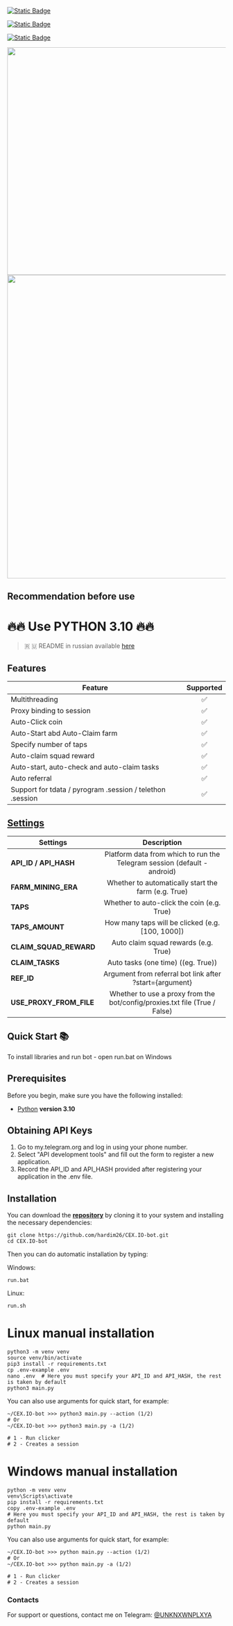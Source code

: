 [![Static Badge](https://img.shields.io/badge/Telegram-Channel-Link?style=for-the-badge&logo=Telegram&logoColor=white&logoSize=auto&color=blue)](https://t.me/hidden_coding)

[![Static Badge](https://img.shields.io/badge/Telegram-Chat-yes?style=for-the-badge&logo=Telegram&logoColor=white&logoSize=auto&color=blue)](https://t.me/hidden_codding_chat)

[![Static Badge](https://img.shields.io/badge/Telegram-Bot%20Link-Link?style=for-the-badge&logo=Telegram&logoColor=white&logoSize=auto&color=blue)](https://t.me/cexio_tap_bot%3Fstart%3D1717162889191233)

<img src="https://github.com/AlexKrutoy/CEX.IO-bot/assets/65369825/63571e45-9fc3-4982-9156-7a88f9906bc4" width="750" height="525"/>

<img src="https://github.com/AlexKrutoy/CEX.IO-bot/assets/65369825/3d216564-546d-46c8-bf25-d1fbf50dd0fd" width="600" height="700"/>

## Recommendation before use

# 🔥🔥 Use PYTHON 3.10 🔥🔥

> 🇷 🇺 README in russian available [here](README-RU.md)

## Features  
| Feature                                                     | Supported  |
|---------------------------------------------------------------|:----------------:|
| Multithreading                                                |        ✅        |
| Proxy binding to session                                      |        ✅        |
| Auto-Click coin                                               |        ✅        |
| Auto-Start abd Auto-Claim farm                                |        ✅        |
| Specify number of taps                                        |        ✅        |
| Auto-claim squad reward                                       |        ✅        |
| Auto-start, auto-check and auto-claim tasks                   |        ✅        |
| Auto referral                                                 |        ✅        |
| Support for tdata / pyrogram .session / telethon .session     |        ✅        |


## [Settings](https://github.com/https://github.com/404)
| Settings | Description |
|--------------------------|:---------------------------------------------------------------------------------------------:|
| **API_ID / API_HASH**    | Platform data from which to run the Telegram session (default - android)                     |
| **FARM_MINING_ERA**      | Whether to automatically start the farm (e.g. True)                                          |                                
| **TAPS**                 | Whether to auto-click the coin (e.g. True)                                                   |
| **TAPS_AMOUNT**          | How many taps will be clicked (e.g. [100, 1000])                                             |
| **CLAIM_SQUAD_REWARD**   | Auto claim squad rewards (e.g. True)                                                         |
| **CLAIM_TASKS**          | Auto tasks (one time) ((eg. True))                                                           |
| **REF_ID**               | Argument from referral bot link after ?start={argument}                                      |
| **USE_PROXY_FROM_FILE**  | Whether to use a proxy from the bot/config/proxies.txt file (True / False)                   |

## Quick Start 📚

To install libraries and run bot - open run.bat on Windows

## Prerequisites
Before you begin, make sure you have the following installed:
- [Python](https://www.python.org/downloads/) **version 3.10**

## Obtaining API Keys
1. Go to my.telegram.org and log in using your phone number.
2. Select "API development tools" and fill out the form to register a new application.
3. Record the API_ID and API_HASH provided after registering your application in the .env file.

## Installation
You can download the [**repository**](https://github.com/AlexKrutoy/CEX.IO-bot) by cloning it to your system and installing the necessary dependencies:
```shell
git clone https://github.com/hardim26/CEX.IO-bot.git
cd CEX.IO-bot
```

Then you can do automatic installation by typing:

Windows:
```shell
run.bat
```

Linux:
```shell
run.sh
```

# Linux manual installation
```shell
python3 -m venv venv
source venv/bin/activate
pip3 install -r requirements.txt
cp .env-example .env
nano .env  # Here you must specify your API_ID and API_HASH, the rest is taken by default
python3 main.py
```

You can also use arguments for quick start, for example:
```shell
~/CEX.IO-bot >>> python3 main.py --action (1/2)
# Or
~/CEX.IO-bot >>> python3 main.py -a (1/2)

# 1 - Run clicker
# 2 - Creates a session
```

# Windows manual installation
```shell
python -m venv venv
venv\Scripts\activate
pip install -r requirements.txt
copy .env-example .env
# Here you must specify your API_ID and API_HASH, the rest is taken by default
python main.py
```

You can also use arguments for quick start, for example:
```shell
~/CEX.IO-bot >>> python main.py --action (1/2)
# Or
~/CEX.IO-bot >>> python main.py -a (1/2)

# 1 - Run clicker
# 2 - Creates a session
```




### Contacts

For support or questions, contact me on Telegram: [@UNKNXWNPLXYA](https://t.me/UNKNXWNPLXYA)

